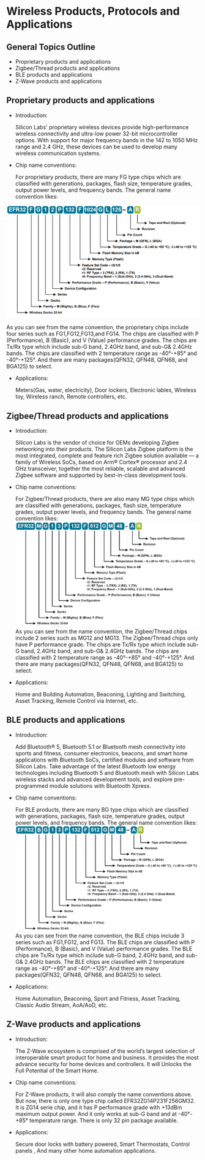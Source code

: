 # Wireless Products, Protocols and Applications
## General Topics Outline
- Proprietary products and applications
- Zigbee/Thread products and applications
- BLE products and applications
- Z-Wave products and applications
## Proprietary products and applications
- Introduction: 

  Silicon Labs' proprietary wireless devices provide high-performance wireless connectivity and ultra-low power 32-bit microcontroller options. With support for major frequency bands in the 142 to 1050 MHz range and 2.4 GHz, these devices can be used to develop many wireless communication systems.
- Chip name conventions:

  For proprietary products, there are many FG type chips which are classified with generations, packages, flash size, temperature grades, output power levels, and frequency bands. The general name convention likes:

![](../images/HW-Wireless-Products/NameConvention-1.png)

  As you can see from the name convention, the proprietary chips include four series such as FG1,FG12,FG13,and FG14. The chips are classified with  P (Performance), B (Basic), and V (Value) performance grades. The chips are Tx/Rx type which include sub-G band, 2.4GHz band, and sub-G& 2.4GHz bands. The chips are classified with 2 temperature range as -40°-+85° and -40°-+125°. And there are many packages(QFN32, QFN48, QFN68, and BGA125) to select. 
- Applications:

  Meters(Gas, water, electricity), Door lockers, Electronic lables, Wireless toy, Wireless ranch, Remote controllers, etc.
## Zigbee/Thread products and applications
- Introduction: 

  Silicon Labs is the vendor of choice for OEMs developing Zigbee networking into their products. The Silicon Labs Zigbee platform is the most integrated, complete and feature rich Zigbee solution available — a family of Wireless SoCs, based on Arm® Cortex® processor and 2.4 GHz transceiver, together the most reliable, scalable and advanced Zigbee software and supported by best-in-class development tools.
- Chip name conventions:

  For Zigbee/Thread products, there are also many MG type chips which are classified with generations, packages, flash size, temperature grades, output power levels, and frequency bands. The general name convention likes:
![](../images/HW-Wireless-Products/NameConvention-2.png)
  As you can see from the name convention, the Zigbee/Thread chips include 2 series such as MG12 and MG13. The Zigbee/Thread chips only have  P performance grade. The chips are Tx/Rx type which include sub-G band, 2.4GHz band, and sub-G& 2.4GHz bands. The chips are classified with 2 temperature range as -40°-+85° and -40°-+125°. And there are many packages(QFN32, QFN48, QFN68, and BGA125) to select. 
- Applications:

  Home and Building Automation, Beaconing, Lighting and Switching, Asset Tracking, Remote Control via Internet, etc.

## BLE products and applications
- Introduction: 

  Add Bluetooth® 5, Bluetooth 5.1 or Bluetooth mesh connectivity into sports and fitness, consumer electronics, beacons, and smart home applications with Bluetooth SoCs, certified modules and software from Silicon Labs. Take advantage of the latest Bluetooth low energy technologies including Bluetooth 5 and Bluetooth mesh with Silicon Labs wireless stacks and advanced development tools, and explore pre-programmed module solutions with Bluetooth Xpress.
- Chip name conventions:

  For BLE products, there are many BG type chips which are classified with generations, packages, flash size, temperature grades, output power levels, and frequency bands. The general name convention likes:
![](../images/HW-Wireless-Products/NameConvention-3.png)
  As you can see from the name convention, the BLE chips include 3 series such as FG1,FG12, and FG13. The BLE chips are classified with  P (Performance), B (Basic), and V (Value) performance grades. The BLE chips are Tx/Rx type which include sub-G band, 2.4GHz band, and sub-G& 2.4GHz bands. The BLE chips are classified with 2 temperature range as -40°-+85° and -40°-+125°. And there are many packages(QFN32, QFN48, QFN68, and BGA125) to select. 
- Applications:

  Home Automation, Beaconing, Sport and Fitness, Asset Tracking, Classic Audio Stream, AoA/AoD, etc.

## Z-Wave products and applications
- Introduction: 

  The Z-Wave ecosystem is comprised of the world’s largest selection of interoperable smart product for home and business. It provides the most advance security for home devices and controllers. It will Unlocks the Full Potential of the Smart Home.

- Chip name conventions:

  For Z-Wave products, it will also comply the name conventions above. But now, there is only one type chip called EFR32ZG14P231F256GM32. It is ZG14 serie chip, and it has P performance grade with +13dBm maximum output power. And it only works at sub-G band and at -40°-+85° temperature range. There is only 32 pin package available.
- Applications:

  Secure door locks with battery powered, Smart Thermostats, Control panels , And many other home automation applications.
